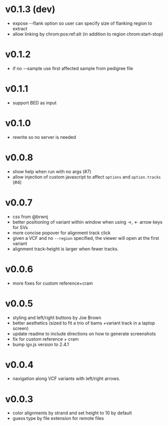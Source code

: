 v0.1.3 (dev)
============
+ expose --flank option so user can specify size of flanking region to extract
+ allow linking by chrom:pos:ref:alt (in addition to region chrom:start-stop)

v0.1.2
======
+ if no --sample use first affected sample from pedigree file


v0.1.1
======
+ support BED as input

v0.1.0
======
+ rewrite so no server is needed

v0.0.8
======
+ show help when run with no args (#7)
+ allow injection of custom javascript to affect `options` and `option.tracks` (#4)

v0.0.7
======
+ css from @brwnj
+ better positioning of variant within window when using ->, <- arrow keys for SVs
+ more concise popover for alignment track click
+ given a VCF and no `--region` specified, the viewer will open at the first variant
+ alignment track-height is larger when fewer tracks.

v0.0.6
======
+ more fixes for custom reference+cram

v0.0.5
======
+ styling and left/right buttons by Joe Brown
+ better aesthetics (sized to fit a trio of bams +variant track in a laptop screen)
+ update readme to include directions on how to generate screenshots
+ fix for custom reference + cram
+ bump igv.js version to 2.4.1

v0.0.4
======
+ navigation along VCF variants with left/right arrows.

v0.0.3
======
+ color alignments by strand and set height to 10 by default
+ guess type by file extension for remote files
